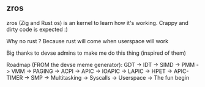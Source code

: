 ## zros
zros (Zig and Rust os) is an kernel to learn how it's working.
Crappy and dirty code is expected :)

Why no rust ? Because rust will come when userspace will work

Big thanks to devse admins to make me do this thing (inspired of them)

Roadmap (FROM the devse meme generator):
GDT -> IDT -> SIMD -> PMM -> VMM -> PAGING -> ACPI -> APIC -> IOAPIC 
-> LAPIC -> HPET -> APIC-TIMER -> SMP -> Multitasking -> Syscalls 
-> Userspace -> The fun begin
